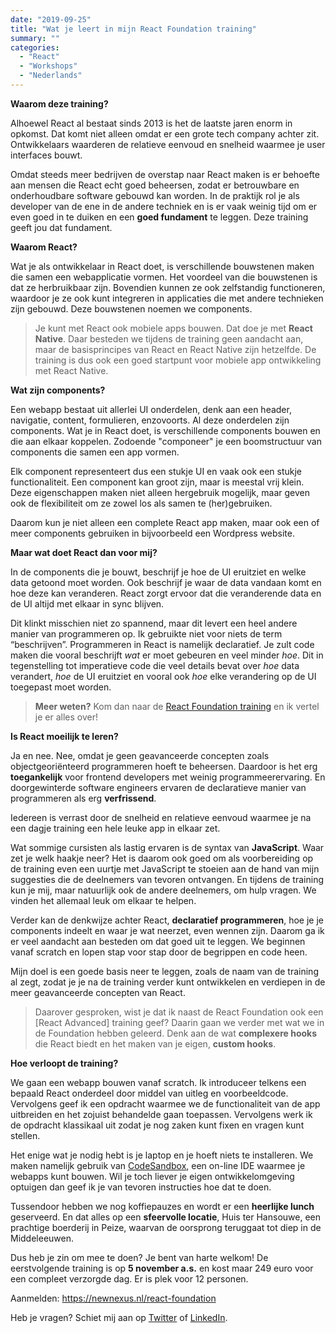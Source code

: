 ```yaml
---
date: "2019-09-25"
title: "Wat je leert in mijn React Foundation training"
summary: ""
categories:
  - "React"
  - "Workshops"
  - "Nederlands"
---
```


**Waarom deze training?**

Alhoewel React al bestaat sinds 2013 is het de laatste jaren enorm in opkomst.
Dat komt niet alleen omdat er een grote tech company achter zit. Ontwikkelaars
waarderen de relatieve eenvoud en snelheid waarmee je user interfaces bouwt.

Omdat steeds meer bedrijven de overstap naar React maken is er behoefte aan
mensen die React echt goed beheersen, zodat er betrouwbare en onderhoudbare
software gebouwd kan worden. In de praktijk rol je als developer van de ene
in de andere techniek en is er vaak weinig tijd om er even goed in te duiken
en een **goed fundament** te leggen. Deze training geeft jou dat fundament.

**Waarom React?**

Wat je als ontwikkelaar in React doet, is verschillende bouwstenen maken die
samen een webapplicatie vormen. Het voordeel van die bouwstenen is dat ze
herbruikbaar zijn. Bovendien kunnen ze ook zelfstandig functioneren, waardoor
je ze ook kunt integreren in applicaties die met andere technieken zijn
gebouwd. Deze bouwstenen noemen we components.

> Je kunt met React ook mobiele apps bouwen. Dat doe je met **React Native**.
> Daar besteden we tijdens de training geen aandacht aan, maar de basisprincipes
> van React en React Native zijn hetzelfde. De training is dus ook een goed
> startpunt voor mobiele app ontwikkeling met React Native.

**Wat zijn components?**

Een webapp bestaat uit allerlei UI onderdelen, denk aan een header, navigatie,
content, formulieren, enzovoorts. Al deze onderdelen zijn components. Wat je
in React doet, is verschillende components bouwen en die aan elkaar koppelen.
Zodoende "componeer" je een boomstructuur van components die samen een app vormen.

Elk component representeert dus een stukje UI en vaak ook een stukje
functionaliteit. Een component kan groot zijn, maar is meestal vrij klein.
Deze eigenschappen maken niet alleen hergebruik mogelijk, maar geven ook de
flexibiliteit om ze zowel los als samen te (her)gebruiken.

Daarom kun je niet alleen een complete React app maken, maar ook een of meer
components gebruiken in bijvoorbeeld een Wordpress website.

**Maar wat doet React dan voor mij?**

In de components die je bouwt, beschrijf je hoe de UI eruitziet en welke data
getoond moet worden. Ook beschrijf je waar de data vandaan komt en hoe deze kan
veranderen. React zorgt ervoor dat die veranderende data en de UI altijd met
elkaar in sync blijven.

Dit klinkt misschien niet zo spannend, maar dit levert een heel andere manier
van programmeren op. Ik gebruikte niet voor niets de term “beschrijven”.
Programmeren in React is namelijk declaratief. Je zult code maken die vooral
beschrijft _wat_ er moet gebeuren en veel minder _hoe_. Dit in tegenstelling
tot imperatieve code die veel details bevat over _hoe_ data verandert, _hoe_
de UI eruitziet en vooral ook _hoe_ elke verandering op de UI toegepast moet worden.

> **Meer weten?**
> Kom dan naar de [React Foundation training] en ik vertel je er alles over!

**Is React moeilijk te leren?**

Ja en nee. Nee, omdat je geen geavanceerde concepten zoals objectgeoriënteerd
programmeren hoeft te beheersen. Daardoor is het erg **toegankelijk** voor frontend
developers met weinig programmeerervaring. En doorgewinterde software engineers
ervaren de declaratieve manier van programmeren als erg **verfrissend**.

Iedereen is verrast door de snelheid en relatieve eenvoud waarmee je na een dagje
training een hele leuke app in elkaar zet.

Wat sommige cursisten als lastig ervaren is de syntax van **JavaScript**. Waar zet je
welk haakje neer? Het is daarom ook goed om als voorbereiding op de training even
een uurtje met JavaScript te stoeien aan de hand van mijn suggesties die de
deelnemers van tevoren ontvangen. En tijdens de training kun je mij, maar natuurlijk
ook de andere deelnemers, om hulp vragen. We vinden het allemaal leuk om elkaar
te helpen.

Verder kan de denkwijze achter React, **declaratief programmeren**, hoe je je components
indeelt en waar je wat neerzet, even wennen zijn. Daarom ga ik er veel aandacht aan
besteden om dat goed uit te leggen. We beginnen vanaf scratch en lopen stap voor
stap door de begrippen en code heen.

Mijn doel is een goede basis neer te leggen, zoals de naam van de training al zegt,
zodat je je na de training verder kunt ontwikkelen en verdiepen in de meer
geavanceerde concepten van React.

> Daarover gesproken, wist je dat ik naast de React Foundation ook een [React Advanced]
> training geef? Daarin gaan we verder met wat we in de Foundation hebben geleerd.
> Denk aan de wat **complexere hooks** die React biedt en het maken van je eigen,
> **custom hooks**.

**Hoe verloopt de training?**

We gaan een webapp bouwen vanaf scratch. Ik introduceer telkens een bepaald React
onderdeel door middel van uitleg en voorbeeldcode. Vervolgens geef ik een opdracht
waarmee we de functionaliteit van de app uitbreiden en het zojuist behandelde gaan
toepassen. Vervolgens werk ik de opdracht klassikaal uit zodat je nog zaken kunt
fixen en vragen kunt stellen.

Het enige wat je nodig hebt is je laptop en je hoeft niets te installeren. We maken
namelijk gebruik van [CodeSandbox], een on-line IDE waarmee je webapps kunt bouwen.
Wil je toch liever je eigen ontwikkelomgeving optuigen dan geef ik je van tevoren
instructies hoe dat te doen.

Tussendoor hebben we nog koffiepauzes en wordt er een **heerlijke lunch** geserveerd.
En dat alles op een **sfeervolle locatie**, Huis ter Hansouwe, een prachtige boerderij
in Peize, waarvan de oorsprong teruggaat tot diep in de Middeleeuwen.

Dus heb je zin om mee te doen? Je bent van harte welkom! De eerstvolgende training
is op **5 november a.s.** en kost maar 249 euro voor een compleet verzorgde dag.
Er is plek voor 12 personen.

Aanmelden: https://newnexus.nl/react-foundation

Heb je vragen? Schiet mij aan op [Twitter] of [LinkedIn].

[react foundation training]: https://newnexus.nl/react-foundation
[react hooks]: https://newnexus.nl/react-hooks
[codesandbox]: https://codesandbox.io
[twitter]: https://twitter.com/bouwe
[linkedin]: https://linkedin.com/in/bkwesterdijk/
